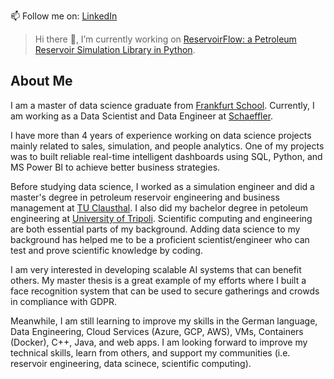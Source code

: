 📫 Follow me on: [LinkedIn](https://www.linkedin.com/in/zakariya-abugrin/)

> Hi there 👋, I’m currently working on [ReservoirFlow: a Petroleum Reservoir Simulation Library in Python](https://github.com/zakgrin/reservoirflow).

## About Me

I am a master of data science graduate from [Frankfurt School](https://www.frankfurt-school.de/home). Currently, I am working as a Data Scientist and Data Engineer at [Schaeffler](https://www.linkedin.com/company/schaeffler/mycompany/verification/).

I have more than 4 years of experience working on data science projects mainly related to sales, simulation, and people analytics. One of my projects was to built reliable real-time intelligent dashboards using SQL, Python, and MS Power BI to achieve better business strategies.

Before studying data science, I worked as a simulation engineer and did a master's degree in petroleum reservoir engineering and business management at [TU Clausthal](https://www.tu-clausthal.de/). I also did my bachelor degree in petoleum engineering at [University of Tripoli](https://uot.edu.ly/index.php?lang=en). Scientific computing and engineering are both essential parts of my background. Adding data science to my background has helped me to be a proficient scientist/engineer who can test and prove scientific knowledge by coding. 

I am very interested in developing scalable AI systems that can benefit others. My master thesis is a great example of my efforts where I built a face recognition system that can be used to secure gatherings and crowds in compliance with GDPR. 

Meanwhile, I am still learning to improve my skills in the German language, Data Engineering, Cloud Services (Azure, GCP, AWS), VMs, Containers (Docker), C++, Java, and web apps. I am looking forward to improve my technical skills, learn from others, and support my communities (i.e. reservoir engineering, data scinece, scientific computing).

<!--
**zakgrin/zakgrin** is a ✨ _special_ ✨ repository because its `README.md` (this file) appears on your GitHub profile.

Here are some ideas to get you started:

- 🔭 I’m currently working on ...
- 🌱 I’m currently learning ...
- 👯 I’m looking to collaborate on ...
- 🤔 I’m looking for help with ...
- 💬 Ask me about ...
- 📫 How to reach me: ...
- 😄 Pronouns: ...
- ⚡ Fun fact: ...
-->
